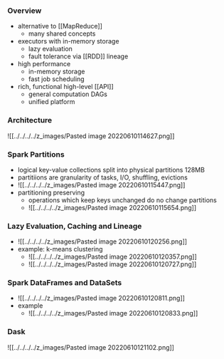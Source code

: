 ### Overview
+ alternative to [[MapReduce]]
	+ many shared concepts
+ executors with in-memory storage
	+ lazy evaluation
	+ fault tolerance via [[RDD]] lineage
+ high performance
	+ in-memory storage
	+ fast job scheduling
+ rich, functional high-level [[API]]
	+ general computation DAGs
	+ unified platform

### Architecture
![[../../../../z_images/Pasted image 20220610114627.png]]

### Spark Partitions
+ logical key-value collections split into physical partitions 128MB
+ partitiions are granularity of tasks, I/O, shuffling, evictions
+ ![[../../../../z_images/Pasted image 20220610115447.png]]
+ partitioning preserving
	+ operations which keep keys unchanged do no change partitions
	+ ![[../../../../z_images/Pasted image 20220610115654.png]]

### Lazy Evaluation, Caching and Lineage 
+ ![[../../../../z_images/Pasted image 20220610120256.png]]
+ example: k-means clustering
	+ ![[../../../../z_images/Pasted image 20220610120357.png]]
	+ ![[../../../../z_images/Pasted image 20220610120727.png]]

### Spark DataFrames and DataSets
+ ![[../../../../z_images/Pasted image 20220610120811.png]]
+ example
	+ ![[../../../../z_images/Pasted image 20220610120833.png]]

### Dask
![[../../../../z_images/Pasted image 20220610121102.png]]


